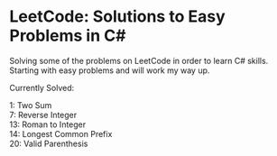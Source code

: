 # LeetCode: Solutions to Easy Problems in C#

Solving some of the problems on LeetCode in order to learn C# skills. Starting with easy problems and will work my way up.

Currently Solved:

1: Two Sum  
7: Reverse Integer  
13: Roman to Integer  
14: Longest Common Prefix  
20: Valid Parenthesis  
